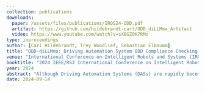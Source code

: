```yaml
---
collection: publications
downloads:
  paper: /assets/files/publications/IROS24-ODD.pdf
  artifact: https://github.com/hildebrandt-carl/ODD_diLLMma_Artifact
  video: https://www.youtube.com/watch?v=sXBGZOK7RMo
type: inproceedings
author: [Carl Hildebrandt, Trey Woodlief, Sebastian Elbaumm]
title: "ODD-diLLMma: Driving Automation System ODD Compliance Checking using LLMs"
venue: "International Conference on Intelligent Robots and Systems (IROS)"
booktitle: "2024 IEEE/RSJ International Conference on Intelligent Robots and Systems (IROS)"
year: 2024
abstract: "Although Driving Automation Systems (DASs) are rapidly becoming more advanced and ubiquitous, they are still confined to specific Operational Design Domains (ODDs) over which the system must be trained and validated. Yet, each DAS has a bespoke and often informally defined ODD, which makes it intractable to manually judge whether a dataset satisfies a DAS’s ODD. This results in inadequate data leaking into the training and testing processes, weakening them, and causes large amounts of collected data to go unused given the inability to check their ODD compliance. This presents a dilemma: How do we cost-effectively determine if existing sensor data complies with a DAS’s ODD? To address this challenge, we start by reviewing the ODD specifications of 10 commercial DASs to understand current practices in ODD documentation. Next, we present ODD-diLLMma, an automated method that leverages Large Language Models (LLMs) to analyze existing datasets with respect to the natural language specifications of ODDs. Our evaluation of ODD-diLLMma examines its utility in analyzing inputs from 3 real-world datasets. Our empirical findings show that ODD-diLLMma significantly enhances the efficiency of detecting ODD compliance, showing improvements of up to 147% over a human baseline. Further, our analysis highlights the strengths and limitations of employing LLMs to support ODD-diLLMma, underscoring their potential to effectively address the challenges of ODD compliance detection"
date: 2024-09-14
---
```



